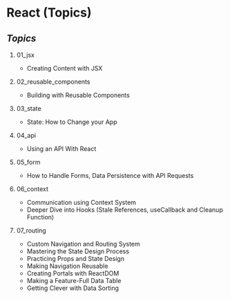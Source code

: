 # React (Topics)

## *Topics*

1. 01_jsx
    + Creating Content with JSX

2. 02_reusable_components
    + Building with Reusable Components

3. 03_state
    + State: How to Change your App

4. 04_api
    + Using an API With React

5. 05_form
    + How to Handle Forms, Data Persistence with API Requests

6. 06_context
    + Communication using Context System
    + Deeper Dive into Hooks (Stale References, useCallback and Cleanup Function)

7. 07_routing
    + Custom Navigation and Routing System
    + Mastering the State Design Process
    + Practicing Props and State Design
    + Making Navigation Reusable
    + Creating Portals with ReactDOM
    + Making a Feature-Full Data Table
    + Getting Clever with Data Sorting